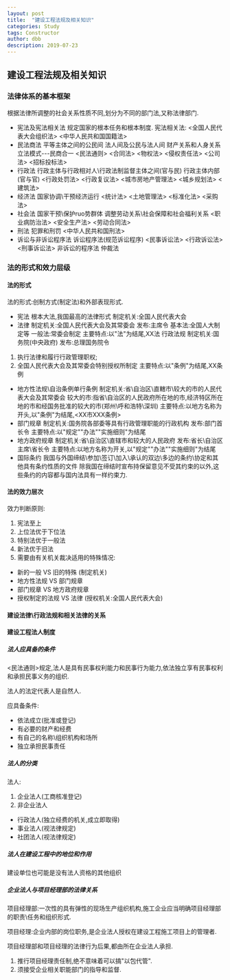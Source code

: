 ```yaml
---
layout: post
title:  "建设工程法规及相关知识"
categories: Study
tags: Constructor
author: dbb
description: 2019-07-23
---
```


## 建设工程法规及相关知识

### 法律体系的基本框架

根据法律所调整的社会关系性质不同,划分为不同的部门法,又称法律部门.

* 宪法及宪法相关法
规定国家的根本任务和根本制度.
宪法相关法:
<全国人民代表大会组织法>
<中华人民共和国国籍法>
* 民法商法
平等主体之间的公民间
法人间及公民与法人间
财产关系和人身关系
立法模式---民商合一
<民法通则>
<合同法>
<物权法>
<侵权责任法>
<公司法>
<招标投标法>
* 行政法
行政主体与行政相对人\行政法制监督主体之间(官与民)
行政主体内部(官与官)
<行政处罚法>
<行政复议法>
<城市房地产管理法>
<城乡规划法>
<建筑法>
* 经济法
国家协调\干预经济运行
<统计法>
<土地管理法>
<标准化法>
<采购法>
* 社会法
国家干预\保护ruo势群体
调整劳动关系\社会保障和社会福利关系
<职业病防治法>
<安全生产法>
<劳动合同法>
* 刑法
犯罪和刑罚
<中华人民共和国刑法>
* 诉讼与非诉讼程序法
诉讼程序法(规范诉讼程序)
<民事诉讼法>
<行政诉讼法>
<刑事诉讼法>
非诉讼的程序法
仲裁法

### 法的形式和效力层级

#### 法的形式

法的形式:创制方式(制定法)和外部表现形式.

* 宪法
根本大法,我国最高的法律形式
制定机关:全国人民代表大会
* 法律
制定机关:全国人民代表大会及其常委会
发布:主席令
基本法:全国人大制定等
一般法:常委会制定
主要特点:以"法"为结尾,XX法
行政法规
制定机关:国务院(中央政府)
发布:总理国务院令

1. 执行法律和履行行政管理职权;
2. 全国人民代表大会及其常委会特别授权所制定
主要特点:以"条例"为结尾,XX条例

* 地方性法规\自治条例单行条例
制定机关:省\自治区\直轄市\较大的市的人民代表大会及其常委会
较大的市:指省\自治区的人民政府所在地的市,经济特区所在地的市和经国务批准的较大的市(郑州\呼和浩特\深圳)
主要特点:以地方名称为开头,以"条例"为结尾,<XX市XXX条例>
* 部门规章
制定机关:国务院各部委等具有行政管理职能的行政机构
发布:部门首长令
主要特点:以"规定"\"办法"\"实施细则"为结尾
* 地方政府规章
制定机关:省\自治区\直辖市和较大的人民政府
发布:省长\自治区主席\省长令
主要特点:以地方名称为开关,以"规定"\"办法"\"实施细则"为结尾
* 国际条约
我国与外国缔结\参加\签订\加入\承认的双边\多边的条约\协定和其他具有条约性质的文件
除我国在缔结时宣布持保留意见不受其约束的以外,这些条约的内容都与国内法具有一样约束力.

#### 法的效力层次

效力判断原则:

1. 宪法至上
2. 上位法优于下位法
3. 特别法优于一般法
4. 新法优于旧法
5. 需要由有关机关裁决适用的特殊情况:

* 新的一般 VS 旧的特殊 (制定机关)
* 地方性法规 VS 部门规章
* 部门规章 VS 地方政府规章
* 授权制定的法规 VS 法律 (授权机关:全国人民代表大会)

#### 建设法律\行政法规和相关法律的关系

#### 建设工程法人制度

##### 法人应具备的条件

<民法通则>规定,法人是具有民事权利能力和民事行为能力,依法独立享有民事权利和承担民事义务的组织.

法人的法定代表人是自然人.

应具备条件:

* 依法成立(批准或登记)
* 有必要的财产和经费
* 有自己的名称\组织机构和场所
* 独立承担民事责任

##### 法人的分类

法人:

1. 企业法人(工商核准登记)
2. 非企业法人

* 行政法人(独立经费的机关,成立即取得)
* 事业法人(视法律规定)
* 社团法人(视法律规定)

##### 法人在建设工程中的地位和作用

建设单位也可能是没有法人资格的其他组织

##### 企业法人与项目经理部的法律关系

项目经理部:一次性的具有弹性的现场生产组织机构,施工企业应当明确项目经理部的职责\任务和组织形式.

项目经理:企业内部的岗位职务,是企业法人授权在建设工程施工项目上的管理者.

项目经理部和项目经理的法律行为后果,都由所在企业法人承担.

1. 推行项目经理责任制,绝不意味着可以搞"以包代管".
2. 须接受企业相关职能部门的指导和监督.

